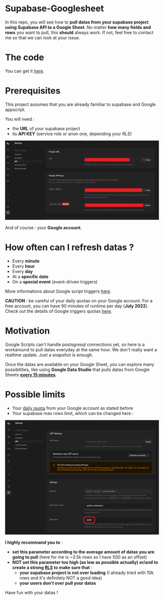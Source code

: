 # Supabase-Googlesheet
In this repo, you will see how to **pull datas from your supabase project using Supabase API to a Google Sheet**. No matter **how many fields and rows** you want to pull, this **should** always work. If not, feel free to contact me so that we can look at your issue.

# The code
You can get it [here](src/code.gs).

# Prerequisites
This project assumes that you are already familiar to supabase and Google appscript.   


You will need :
- the **URL** of your supabase project
- its **API KEY** (service role or anon one, depending your RLS)

![supabase-project-details.png](img/supabase-project-details.png)

And of course : your **Google account**.

# How often can I refresh datas ?
- Every **minute**
- Every **hour**
- Every **day**
- At a **specific date**
- On a **special event** (event-driven triggers)
 
More informations about Google script triggers [here](https://developers.Google.com/apps-script/guides/triggers/installable).

**CAUTION** : be careful of your daily quotas on your Google account. For a free account, you can have 90 minutes of runtime per day (**July 2022**). Check out the details of Google triggers quotas [here](https://developers.Google.com/apps-script/guides/services/quotas).

# Motivation
Google Scripts can't handle postsgresql connections yet, so here is a workaround to pull datas everyday at the same hour. We don't really want a realtime update. Just a snapshot is enough.   

Once the datas are available on your Google Sheet, you can explore many possibilities, like using **Google Data Studio** that pulls datas from Google Sheets **[every 15 minutes](https://support.Google.com/datastudio/answer/7020039?hl=en#zippy=%2Cin-this-article%2Cdata-refresh-rates-by-connector)**. 


# Possible limits
- Your [daily quota](https://developers.Google.com/apps-script/guides/services/quotas) from your Google account as stated before
- Your supabase max rows limit, which can be changed here :

![max-rows-supabase-api.png](img/max-rows-supabase-api.png)

**I highly recommand you to** :
- **set this parameter according to the average amount of datas you are going to pull** (here for me is ~3.5k rows so I have 500 as an offset)
- **NOT set this parameter too high (as low as possible actually) or/and to create a strong [RLS](https://supabase.com/docs/guides/auth/row-level-security) to make sure that** :
	+ **your supabase project is not over loading** (I already tried with 10k rows and it's definitely NOT a good idea)
	+ **your users don't over pull your datas**
	
Have fun with your datas !



